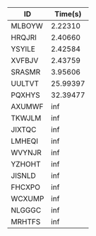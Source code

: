 |ID|Time(s)|
|-|-|
|MLBOYW|2.22310|
|HRQJRI|2.40660|
|YSYILE|2.42584|
|XVFBJV|2.43759|
|SRASMR|3.95606|
|UULTVT|25.99397|
|PQXHYS|32.39477|
|AXUMWF|inf|
|TKWJLM|inf|
|JIXTQC|inf|
|LMHEQI|inf|
|WVYNJR|inf|
|YZHOHT|inf|
|JISNLD|inf|
|FHCXPO|inf|
|WCXUMP|inf|
|NLGGGC|inf|
|MRHTFS|inf|
